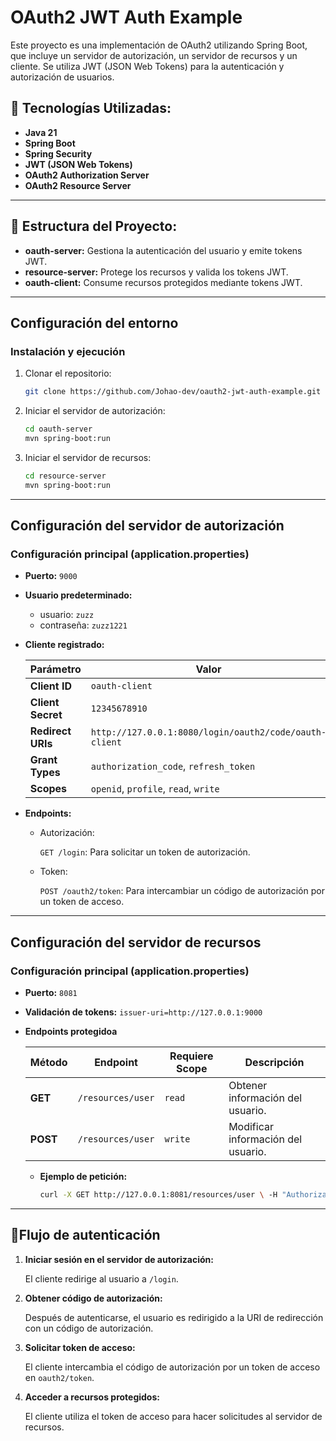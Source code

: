 # OAuth2 JWT Auth Example

Este proyecto es una implementación de OAuth2 utilizando Spring Boot, que incluye un servidor de autorización, un servidor de recursos y un cliente. Se utiliza JWT (JSON Web Tokens) para la autenticación y autorización de usuarios.

## 🚀 **Tecnologías Utilizadas:**
- **Java 21**
- **Spring Boot**
- **Spring Security**
- **JWT (JSON Web Tokens)**
- **OAuth2 Authorization Server**
- **OAuth2 Resource Server**

---

## 📂 **Estructura del Proyecto:**

- **oauth-server:** Gestiona la autenticación del usuario y emite tokens JWT.
- **resource-server:** Protege los recursos y valida los tokens JWT.
- **oauth-client:** Consume recursos protegidos mediante tokens JWT.

---

## Configuración del entorno

### Instalación y ejecución

1. Clonar el repositorio:

   ```bash
   git clone https://github.com/Johao-dev/oauth2-jwt-auth-example.git

2. Iniciar el servidor de autorización:

   ```bash
   cd oauth-server
   mvn spring-boot:run

3. Iniciar el servidor de recursos:

   ```bash
   cd resource-server
   mvn spring-boot:run

---

## Configuración del servidor de autorización

### Configuración principal (application.properties)

- **Puerto:** `9000`

- **Usuario predeterminado:**

    - usuario: `zuzz`
    - contraseña: `zuzz1221`

 - **Cliente registrado:**

   | Parámetro             | Valor                                                  |
   | --------------------- | ------------------------------------------------------ |
   | **Client ID**         | `oauth-client`                                         |
   | **Client Secret**     | `12345678910`                                          |
   | **Redirect URIs**     | `http://127.0.0.1:8080/login/oauth2/code/oauth-client` |
   | **Grant Types**       | `authorization_code`, `refresh_token`                  |
   | **Scopes**            | `openid`, `profile`, `read`, `write`                   |

- **Endpoints:**

  - Autorización:
 
    `GET /login`: Para solicitar un token de autorización.

  - Token:
 
    `POST /oauth2/token`: Para intercambiar un código de autorización por un token de acceso.

---

## Configuración del servidor de recursos

### Configuración principal (application.properties)

- **Puerto:** `8081`

- **Validación de tokens:** `issuer-uri=http://127.0.0.1:9000`

- **Endpoints protegidoa**

  | Método   | Endpoint          | Requiere Scope | Descripción                        |
  | -------- | ----------------- | -------------- | ---------------------------------- |
  | **GET**  | `/resources/user` | `read`         | Obtener información del usuario.   |
  | **POST** | `/resources/user` | `write`        | Modificar información del usuario. |

  - **Ejemplo de petición:**
 
    ```bash
    curl -X GET http://127.0.0.1:8081/resources/user \ -H "Authorization: Bearer <token_jwt>"

---

## 🚀Flujo de autenticación

1. **Iniciar sesión en el servidor de autorización:**

   El cliente redirige al usuario a `/login`.

2. **Obtener código de autorización:**

   Después de autenticarse, el usuario es redirigido a la URI de redirección con un
   código de autorización.

3. **Solicitar token de acceso:**

   El cliente intercambia el código de autorización por un token de acceso en
   `oauth2/token`.

4. **Acceder a recursos protegidos:**

   El cliente utiliza el token de acceso para hacer solicitudes al servidor
   de recursos.

   
